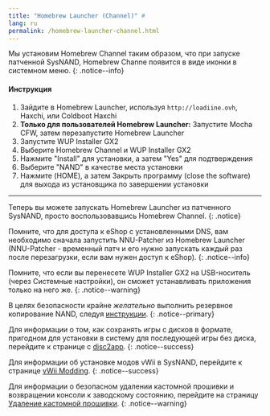 ```yaml
---
title: "Homebrew Launcher (Channel)" #
lang: ru
permalink: /homebrew-launcher-channel.html
---
```


Мы установим Homebrew Channel таким образом, что при запуске патченной SysNAND, Homebrew Channe появится в виде иконки в системном меню.
{: .notice--info}

#### Инструкция

1. Зайдите в Homebrew Launcher, используя `http://loadiine.ovh`, Haxchi, или Coldboot Haxchi
1. **Только для пользователей Homebrew Launcher:** Запустите Mocha CFW, затем перезапустите Homebrew Launcher
1. Запустите WUP Installer GX2
1. Выберите Homebrew Channel и WUP Installer GX2
1. Нажмите "Install" для установки, а затем "Yes" для подтверждения
1. Выберите "NAND" в качестве места установки
1. Нажмите (HOME), а затем Закрыть программу (close the software) для выхода из установщика по завершении установки

___

Теперь вы можете запускать Homebrew Launcher из патченного SysNAND, просто воспользовавшись Homebrew Channel.
{: .notice}

Помните, что для доступа к eShop с установленными DNS, вам необходимо сначала запустить NNU-Patcher из Homebrew Launcher (NNU-Patcher - временный патч и его нужно запускать каждый раз после перезагрузки, если вам нужен доступ к eShop).
{: .notice--info}

Помните, что если вы перенесете WUP Installer GX2 на USB-носитель (через Системные настройки), он сможет устанавливать приложения только на него же.
{: .notice--warning}

В целях безопасности крайне *желательно* выполнить резервное копирование NAND, следуя [инструкции](nand-backup).
{: .notice--primary}

Для информации о том, как сохранять игры с дисков в формате, пригодном для установки в систему для последующей игры без диска, перейдите к странице с [disc2app](disc2app).
{: .notice--success}

Для информации об установке модов vWii в SysNAND, перейдите к странице [vWii Modding](vwii-modding).
{: .notice--success}

Для информации о безопасном удалении кастомной прошивки и возвращении консоли к заводскому состоянию, перейдите на страницу [Удаление кастомной прошивки](uninstall-cfw).
{: .notice--warning}
